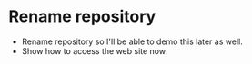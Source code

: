 # Rename repository

* Rename repository so I'll be able to demo this later as well.
* Show how to access the web site now.


